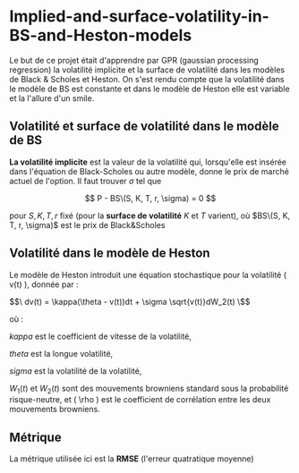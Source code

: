 # Implied-and-surface-volatility-in-BS-and-Heston-models

Le but de ce projet était d'apprendre par GPR (gaussian processing regression) la volatilité implicite et la surface de volatilité dans les modèles de Black & Scholes et Heston. On s'est rendu compte que la volatilité dans le modèle de BS est constante et dans le modèle de Heston elle est variable et la l'allure d'un smile.


## Volatilité et surface de volatilité dans le modèle de BS

**La volatilité implicite** est la valeur de la volatilité qui, lorsqu'elle est insérée dans l'équation de Black-Scholes ou autre modèle, donne le prix de marché actuel de l'option.
Il faut trouver $\sigma$ tel que  

$$ P - BS\(S, K, T, r, \sigma)  = 0 $$

pour $S, K, T, r$ fixé (pour la **surface de volatilité** $K$ et $T$ varient), où $BS\(S, K, T, r, \sigma)$ est le prix de Black&Scholes

## Volatilité dans le modèle de Heston

Le modèle de Heston introduit une équation stochastique pour la volatilité \( v(t) \), donnée par :

$$\ dv(t) = \kappa(\theta - v(t))dt + \sigma \sqrt{v(t)}dW_2(t) \$$

où :

$kappa$ est le coefficient de vitesse de la volatilité,

$theta$ est la longue volatilité,

$sigma$ est la volatilité de la volatilité,

$W_1(t)$ et $W_2(t)$ sont des mouvements browniens standard sous la probabilité risque-neutre, et \( \rho \) est le coefficient de corrélation entre les deux mouvements browniens.

## Métrique 
La métrique utilisée ici est la **RMSE**  (l'erreur quatratique moyenne)
